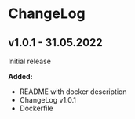 # ChangeLog
## v1.0.1 - 31.05.2022

Initial release

**Added:**
+ README with docker description
+ ChangeLog v1.0.1
+ Dockerfile